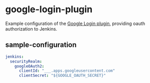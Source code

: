 # google-login-plugin

Example configuration of the [Google Login plugin](https://plugins.jenkins.io/google-login),
providing oauth authorization to Jenkins.


## sample-configuration

```yaml
jenkins:
  securityRealm:
    googleOAuth2:
      clientId: "___.apps.googleusercontent.com"
      clientSecret: "${GOOGLE_OAUTH_SECRET}"
```
